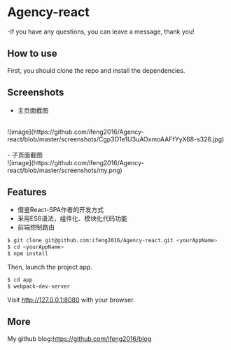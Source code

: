 # Agency-react 
-If you have any questions, you can leave a message, thank you!

## How to use
First, you should clone the repo and install the dependencies.

## Screenshots
- 主页面截图
<br/>
![image](https://github.com/ifeng2016/Agency-react/blob/master/screenshots/Cgp3O1e1U3uAOxmoAAFfYyX68-s326.jpg)
<br/>
<br/>
- 子页面截图
<br/>
![image](https://github.com/ifeng2016/Agency-react/blob/master/screenshots/my.png)

## Features

- 借鉴React-SPA作者的开发方式
- 采用ES6语法，组件化、模块化代码功能
- 前端控制路由

```bash
$ git clone git@github.com:ifeng2016/Agency-react.git <yourAppName>
$ cd <yourAppName>
$ npm install
```

Then, launch the project app.
```bash
$ cd app
$ webpack-dev-server
```
Visit http://127.0.0.1:8080 with your browser.

## More
My github blog:https://github.com/ifeng2016/blog
